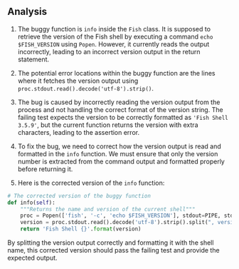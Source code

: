 ## Analysis
1. The buggy function is `info` inside the `Fish` class. It is supposed to retrieve the version of the Fish shell by executing a command `echo $FISH_VERSION` using `Popen`. However, it currently reads the output incorrectly, leading to an incorrect version output in the return statement.
   
2. The potential error locations within the buggy function are the lines where it fetches the version output using `proc.stdout.read().decode('utf-8').strip()`.

3. The bug is caused by incorrectly reading the version output from the process and not handling the correct format of the version string. The failing test expects the version to be correctly formatted as `'Fish Shell 3.5.9'`, but the current function returns the version with extra characters, leading to the assertion error.

4. To fix the bug, we need to correct how the version output is read and formatted in the `info` function. We must ensure that only the version number is extracted from the command output and formatted properly before returning it.

5. Here is the corrected version of the `info` function:
```python
# The corrected version of the buggy function
def info(self):
    """Returns the name and version of the current shell"""
    proc = Popen(['fish', '-c', 'echo $FISH_VERSION'], stdout=PIPE, stderr=DEVNULL)
    version = proc.stdout.read().decode('utf-8').strip().split(", version ")[1]
    return 'Fish Shell {}'.format(version)
```

By splitting the version output correctly and formatting it with the shell name, this corrected version should pass the failing test and provide the expected output.